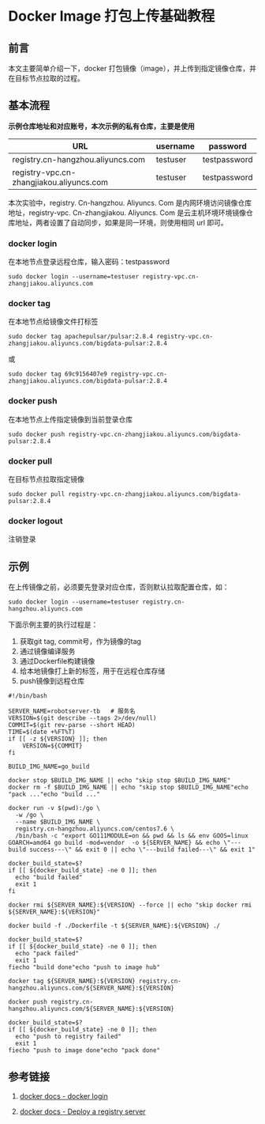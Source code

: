 # Docker Image 打包上传基础教程


## 前言

本文主要简单介绍一下，docker 打包镜像（image），并上传到指定镜像仓库，并在目标节点拉取的过程。



## 基本流程

**示例仓库地址和对应账号，本次示例的私有仓库，主要是使用**

| **URL**                                  | **username** | **password** |
| ---------------------------------------- | ------------ | ------------ |
| registry.cn-hangzhou.aliyuncs.com        | testuser     | testpassword |
| registry-vpc.cn-zhangjiakou.aliyuncs.com | testuser     | testpassword |

本次实验中，registry. Cn-hangzhou. Aliyuncs. Com 是内网环境访问镜像仓库地址，registry-vpc. Cn-zhangjiakou. Aliyuncs. Com 是云主机环境环境镜像仓库地址，两者设置了自动同步，如果是同一环境，则使用相同 url 即可。



### docker login

在本地节点登录远程仓库，输入密码：testpassword

```Shell
sudo docker login --username=testuser registry-vpc.cn-zhangjiakou.aliyuncs.com
```



### docker tag

在本地节点给镜像文件打标签

```Shell
sudo docker tag apachepulsar/pulsar:2.8.4 registry-vpc.cn-zhangjiakou.aliyuncs.com/bigdata-pulsar:2.8.4
```

或

```shell
sudo docker tag 69c9156407e9 registry-vpc.cn-zhangjiakou.aliyuncs.com/bigdata-pulsar:2.8.4
```



### docker push

在本地节点上传指定镜像到当前登录仓库

```Shell
sudo docker push registry-vpc.cn-zhangjiakou.aliyuncs.com/bigdata-pulsar:2.8.4
```



### docker pull

在目标节点拉取指定镜像

```Shell
sudo docker pull registry-vpc.cn-zhangjiakou.aliyuncs.com/bigdata-pulsar:2.8.4
```



### docker logout

注销登录

## 示例

在上传镜像之前，必须要先登录对应仓库，否则默认拉取配置仓库，如：

```
sudo docker login --username=testuser registry.cn-hangzhou.aliyuncs.com
```



下面示例主要的执行过程是：

1. 获取git tag, commit号，作为镜像的tag
2. 通过镜像编译服务
3. 通过Dockerfile构建镜像
4. 给本地镜像打上新的标签，用于在远程仓库存储
5. push镜像到远程仓库

```Shell
#!/bin/bash

SERVER_NAME=robotserver-tb   # 服务名
VERSION=$(git describe --tags 2>/dev/null)
COMMIT=$(git rev-parse --short HEAD)
TIME=$(date +%FT%T)
if [[ -z ${VERSION} ]]; then
    VERSION=${COMMIT}
fi

BUILD_IMG_NAME=go_build

docker stop $BUILD_IMG_NAME || echo "skip stop $BUILD_IMG_NAME"
docker rm -f $BUILD_IMG_NAME || echo "skip stop $BUILD_IMG_NAME"echo "pack ..."echo "build ..."

docker run -v $(pwd):/go \
  -w /go \
  --name $BUILD_IMG_NAME \
  registry.cn-hangzhou.aliyuncs.com/centos7.6 \
  /bin/bash -c "export GO111MODULE=on && pwd && ls && env GOOS=linux GOARCH=amd64 go build -mod=vendor  -o ${SERVER_NAME} && echo \"---build success---\" && exit 0 || echo \"---build failed---\" && exit 1"

docker_build_state=$?
if [[ ${docker_build_state} -ne 0 ]]; then
  echo "build failed"
  exit 1
fi

docker rmi ${SERVER_NAME}:${VERSION} --force || echo "skip docker rmi ${SERVER_NAME}:${VERSION}"

docker build -f ./Dockerfile -t ${SERVER_NAME}:${VERSION} ./

docker_build_state=$?
if [[ ${docker_build_state} -ne 0 ]]; then
  echo "pack failed"
  exit 1
fiecho "build done"echo "push to image hub"

docker tag ${SERVER_NAME}:${VERSION} registry.cn-hangzhou.aliyuncs.com/${SERVER_NAME}:${VERSION}

docker push registry.cn-hangzhou.aliyuncs.com/${SERVER_NAME}:${VERSION}

docker_build_state=$?
if [[ ${docker_build_state} -ne 0 ]]; then
  echo "push to registry failed"
  exit 1
fiecho "push to image done"echo "pack done"
```

## 参考链接

1. [docker docs - docker login](https://docs.docker.com/engine/reference/commandline/login/)

2. [docker docs - Deploy a registry server](https://docs.docker.com/registry/deploying/)


